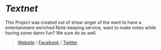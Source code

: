 # _Textnet_
This Project was created out of shear anger of the want to have a entertainment-enriched Note-keeping service, want to make notes while having some damn fun? We sure do as well.

> [Website](https://fb.me/TextnetIsGoofy) / [Facebook](https://fb.me/TextnetIsGoofy) / [Twitter](https://twitter.com/TextnetIsGoofy)
